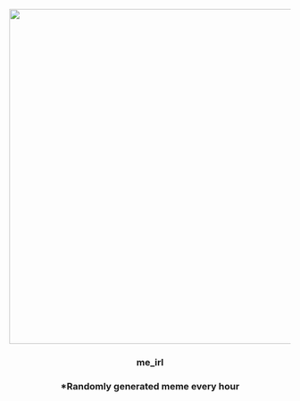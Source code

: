 <p align="center">
        <img src="https://i.redd.it/a88cd1sxl2z81.jpg" width="600" height="600">
        </p>
        <h3 align="center">me_irl</h3>
        <h3 align="center">*Randomly generated meme every hour</h3>
    